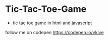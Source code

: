 # Tic-Tac-Toe-Game
* tic tac toe game in html and javascript

follow me on codepen https://codepen.io/vkive
